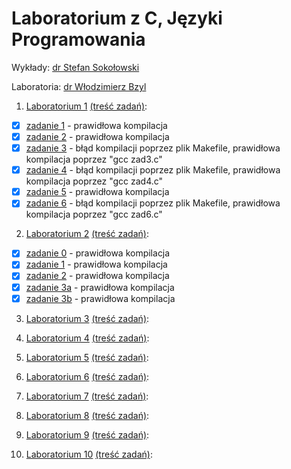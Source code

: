 # Laboratorium z C, Języki Programowania

Wykłady: [dr Stefan Sokołowski](http://sigma.ug.edu.pl/~stefan/Dydaktyka/JezProg/)

Laboratoria: [dr Włodzimierz Bzyl](http://wbzyl.inf.ug.edu.pl/c/)

1. [Laboratorium 1](lab1) [(treść zadań)](http://sigma.ug.edu.pl/~stefan/Dydaktyka/JezProg/Slajdy/Labs01/):
  * [x] [zadanie 1](lab1/zad1.c) - prawidłowa kompilacja
  * [x] [zadanie 2](lab1/zad2.c) - prawidłowa kompilacja
  * [x] [zadanie 3](lab1/zad3.c) - błąd kompilacji poprzez plik Makefile, prawidłowa kompilacja poprzez "gcc zad3.c"
  * [x] [zadanie 4](lab1/zad4.c) - błąd kompilacji poprzez plik Makefile, prawidłowa kompilacja poprzez "gcc zad4.c"
  * [x] [zadanie 5](lab1/zad5.c) - prawidłowa kompilacja
  * [x] [zadanie 6](lab1/zad6.c) - błąd kompilacji poprzez plik Makefile, prawidłowa kompilacja poprzez "gcc zad6.c"

2. [Laboratorium 2](lab2) [(treść zadań)](http://sigma.ug.edu.pl/~stefan/Dydaktyka/JezProg/Slajdy/Labs02/):
  * [x] [zadanie 0](lab2/zad0.c) - prawidłowa kompilacja
  * [x] [zadanie 1](lab2/zad1.c) - prawidłowa kompilacja
  * [x] [zadanie 2](lab2/zad2.c) - prawidłowa kompilacja
  * [x] [zadanie 3a](lab2/zad3a.c) - prawidłowa kompilacja
  * [x] [zadanie 3b](lab2/zad3b.c) - prawidłowa kompilacja

3. [Laboratorium 3](lab3) [(treść zadań)](http://sigma.ug.edu.pl/~stefan/Dydaktyka/JezProg/Slajdy/Labs03/):

4. [Laboratorium 4](lab4) [(treść zadań)](http://sigma.ug.edu.pl/~stefan/Dydaktyka/JezProg/Slajdy/Labs04/):

5. [Laboratorium 5](lab5) [(treść zadań)](http://sigma.ug.edu.pl/~stefan/Dydaktyka/JezProg/Slajdy/Labs05/):

6. [Laboratorium 6](lab6) [(treść zadań)](http://sigma.ug.edu.pl/~stefan/Dydaktyka/JezProg/Slajdy/Labs06/):

7. [Laboratorium 7](lab7) [(treść zadań)](http://sigma.ug.edu.pl/~stefan/Dydaktyka/JezProg/Slajdy/Labs07/):

8. [Laboratorium 8](lab8) [(treść zadań)](http://sigma.ug.edu.pl/~stefan/Dydaktyka/JezProg/Slajdy/Labs08/):

9. [Laboratorium 9](lab9) [(treść zadań)](http://sigma.ug.edu.pl/~stefan/Dydaktyka/JezProg/Slajdy/Labs09/):

10. [Laboratorium 10](lab10) [(treść zadań)](http://sigma.ug.edu.pl/~stefan/Dydaktyka/JezProg/Slajdy/Labs10/):
